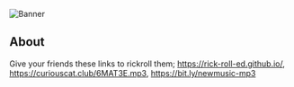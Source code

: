 ![Banner](https://rick-roll-ed.github.io/RickRolledBanner.jpg)

## About
Give your friends these links to rickroll them; https://rick-roll-ed.github.io/, https://curiouscat.club/6MAT3E.mp3, https://bit.ly/newmusic-mp3

